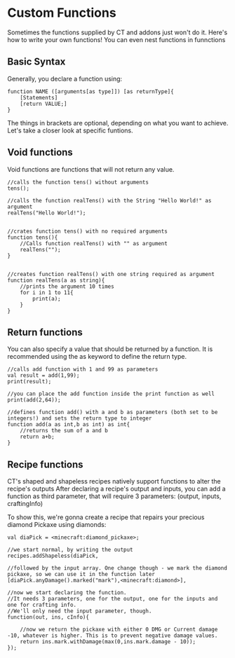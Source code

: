 # Custom Functions

Sometimes the functions supplied by CT and addons just won't do it.
Here's how to write your own functions!
You can even nest functions in funnctions

## Basic Syntax
Generally, you declare a function using:
```
function NAME ([arguments[as type]]) [as returnType]{
	[Statements]
	[return VALUE;]
}
```
The things in brackets are optional, depending on what you want to achieve.
Let's take a closer look at specific funtions.


## Void functions

Void functions are functions that will not return any value.
```
//calls the function tens() without arguments
tens();

//calls the function realTens() with the String "Hello World!" as argument
realTens("Hello World!");


//crates function tens() with no required arguments
function tens(){
	//Calls function realTens() with "" as argument
	realTens("");
}


//creates function realTens() with one string required as argument
function realTens(a as string){
	//prints the argument 10 times
	for i in 1 to 11{
		print(a);
	}
}
```

## Return functions

You can also specify a value that should be returned by a function. 
It is recommended using the as keyword to define the return type.

```
//calls add function with 1 and 99 as parameters
val result = add(1,99);
print(result);

//you can place the add function inside the print function as well
print(add(2,64));

//defines function add() with a and b as parameters (both set to be integers!) and sets the return type to integer
function add(a as int,b as int) as int{
	//returns the sum of a and b
	return a+b;
}
```

## Recipe functions

CT's shaped and shapeless recipes natively support functions to alter the recipe's outputs
After declaring a recipe's output and inputs, you can add a function as third parameter, that will require 3 parameters: (output, inputs, craftingInfo)

To show this, we're gonna create a recipe that repairs your precious diamond Pickaxe using diamonds:

```
val diaPick = <minecraft:diamond_pickaxe>;

//we start normal, by writing the output
recipes.addShapeless(diaPick,

//followed by the input array. One change though - we mark the diamond pickaxe, so we can use it in the function later
[diaPick.anyDamage().marked("mark"),<minecraft:diamond>],

//now we start declaring the function. 
//It needs 3 parameters, one for the output, one for the inputs and one for crafting info. 
//We'll only need the input parameter, though.
function(out, ins, cInfo){
	
	//now we return the pickaxe with either 0 DMG or Current damage -10, whatever is higher. This is to prevent negative damage values.
	return ins.mark.withDamage(max(0,ins.mark.damage - 10));
});
```